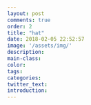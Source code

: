 ```yaml
---
layout: post
comments: true
order: 2
title: "hat"
date: 2018-02-05 22:52:57
image: '/assets/img/'
description:
main-class:
color:
tags:
categories:
twitter_text:
introduction:
---
```

